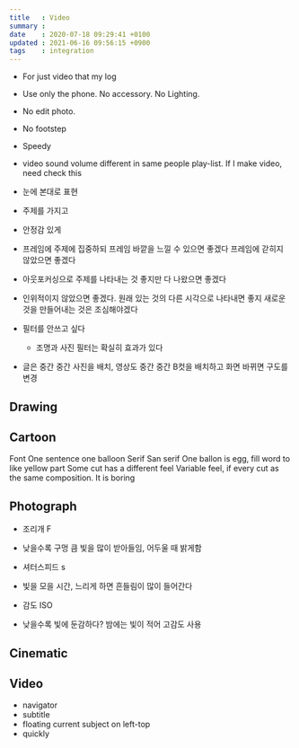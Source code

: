 ```yaml
---
title   : Video
summary :
date    : 2020-07-18 09:29:41 +0100
updated : 2021-06-16 09:56:15 +0900
tags    : integration
---
```


- For just video that my log
- Use only the phone. No accessory. No Lighting.
- No edit photo.
- No footstep
- Speedy

- video sound volume different in same people play-list. If I make video, need check this

- 눈에 본대로 표현
- 주제를 가지고
- 안정감 있게
- 프레임에 주제에 집중하되 프레임 바깥을 느낄 수 있으면 좋겠다 프레임에 갇히지 않았으면 좋겠다
- 아웃포커싱으로 주제를 나타내는 것 좋지만 다 나왔으면 좋겠다
- 인위적이지 않았으면 좋겠다. 원래 있는 것의 다른 시각으로 나타내면 좋지 새로운 것을 만들어내는 것은 조심해야겠다
- 필터를 안쓰고 싶다
    - 조명과 사진 필터는 확실히 효과가 있다
- 글은 중간 중간 사진을 배치, 영상도 중간 중간 B컷을 배치하고 화면 바뀌면 구도를 변경


## Drawing
## Cartoon
Font
One sentence one balloon
Serif San serif
One ballon is egg, fill word to like yellow part
Some cut has a different feel
Variable feel, if every cut as the same composition. It is boring

## Photograph
* 조리개 F
 - 낮을수록 구멍 큼 빛을 많이 받아들임, 어두울 때 밝게함
* 셔터스피드 s
 - 빛을 모을 시간, 느리게 하면 흔들림이 많이 들어간다
* 감도 ISO
 - 낮을수록 빛에 둔감하다? 밤에는 빛이 적어 고감도 사용

## Cinematic

## Video
- navigator
- subtitle
- floating current subject on left-top
- quickly
